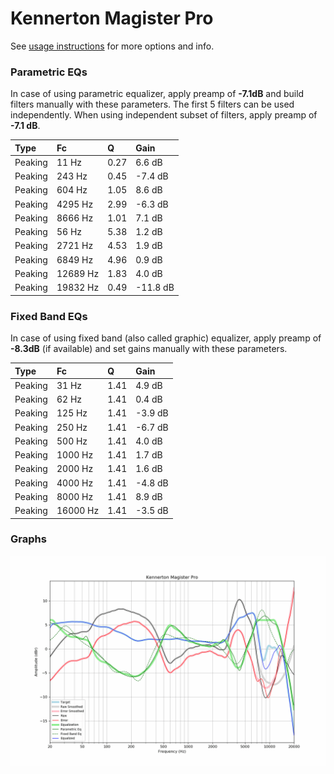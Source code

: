 # Kennerton Magister Pro
See [usage instructions](https://github.com/jaakkopasanen/AutoEq#usage) for more options and info.

### Parametric EQs
In case of using parametric equalizer, apply preamp of **-7.1dB** and build filters manually
with these parameters. The first 5 filters can be used independently.
When using independent subset of filters, apply preamp of **-7.1 dB**.

| Type    | Fc       |    Q | Gain     |
|:--------|:---------|:-----|:---------|
| Peaking | 11 Hz    | 0.27 | 6.6 dB   |
| Peaking | 243 Hz   | 0.45 | -7.4 dB  |
| Peaking | 604 Hz   | 1.05 | 8.6 dB   |
| Peaking | 4295 Hz  | 2.99 | -6.3 dB  |
| Peaking | 8666 Hz  | 1.01 | 7.1 dB   |
| Peaking | 56 Hz    | 5.38 | 1.2 dB   |
| Peaking | 2721 Hz  | 4.53 | 1.9 dB   |
| Peaking | 6849 Hz  | 4.96 | 0.9 dB   |
| Peaking | 12689 Hz | 1.83 | 4.0 dB   |
| Peaking | 19832 Hz | 0.49 | -11.8 dB |

### Fixed Band EQs
In case of using fixed band (also called graphic) equalizer, apply preamp of **-8.3dB**
(if available) and set gains manually with these parameters.

| Type    | Fc       |    Q | Gain    |
|:--------|:---------|:-----|:--------|
| Peaking | 31 Hz    | 1.41 | 4.9 dB  |
| Peaking | 62 Hz    | 1.41 | 0.4 dB  |
| Peaking | 125 Hz   | 1.41 | -3.9 dB |
| Peaking | 250 Hz   | 1.41 | -6.7 dB |
| Peaking | 500 Hz   | 1.41 | 4.0 dB  |
| Peaking | 1000 Hz  | 1.41 | 1.7 dB  |
| Peaking | 2000 Hz  | 1.41 | 1.6 dB  |
| Peaking | 4000 Hz  | 1.41 | -4.8 dB |
| Peaking | 8000 Hz  | 1.41 | 8.9 dB  |
| Peaking | 16000 Hz | 1.41 | -3.5 dB |

### Graphs
![](./Kennerton%20Magister%20Pro.png)